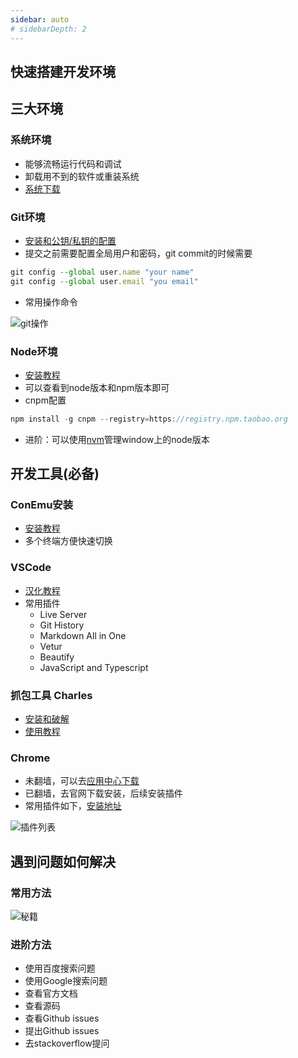 ```yaml
---
sidebar: auto
# sidebarDepth: 2
---
```

## 快速搭建开发环境
## 三大环境
### 系统环境
- 能够流畅运行代码和调试
- 卸载用不到的软件或重装系统
- [系统下载](https://msdn.itellyou.cn/)

### Git环境
- [安装和公钥/私钥的配置](https://www.cnblogs.com/joyho/articles/4062574.html)
- 提交之前需要配置全局用户和密码，git commit的时候需要  
```js
git config --global user.name "your name"  
git config --global user.email "you email"
```
- 常用操作命令  
  
![git操作](/study/security/gitcommnd.png)

### Node环境
- [安装教程](https://www.cnblogs.com/zhouyu2017/p/6485265.html)
- 可以查看到node版本和npm版本即可
- cnpm配置
```js
npm install -g cnpm --registry=https://registry.npm.taobao.org
```
- 进阶：可以使用[nvm](https://github.com/creationix/nvm)管理window上的node版本


## 开发工具(必备)
### ConEmu安装
- [安装教程](https://www.jianshu.com/p/264e75aef8bb)
- 多个终端方便快速切换
### VSCode
- [汉化教程](https://jingyan.baidu.com/article/7e44095377c9d12fc1e2ef5b.html)
- 常用插件
  - Live Server
  - Git History
  - Markdown All in One
  - Vetur
  - Beautify
  - JavaScript and Typescript
### 抓包工具 Charles
- [安装和破解](https://zhubangbang.com/charles-crack-version-free-download-and-install-tutorial.html)
- [使用教程](http://www.cnblogs.com/jiayuchn-test/p/8875105.html)

<!-- 
### 小飞机 ShadowSocks
- [安装教程](https://gitman6.github.io/cshow/windows.html)
- 使用以前的账号配置服务器 
-->

### Chrome
- 未翻墙，可以去[应用中心下载](https://pc.qq.com/detail/1/detail_2661.html)
- 已翻墙，去官网下载安装，后续安装插件
- 常用插件如下，[安装地址](https://www.extfans.com/)

![插件列表](/study/FastStoneEditor.jpg)


## 遇到问题如何解决
### 常用方法
![秘籍](/study/baidu.png)
### 进阶方法
- 使用百度搜索问题
- 使用Google搜索问题
- 查看官方文档
- 查看源码
- 查看Github issues
- 提出Github issues
- 去stackoverflow提问
